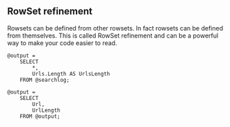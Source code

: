 ## RowSet refinement

Rowsets can be defined from other rowsets. In fact rowsets can be defined from themselves. This is called RowSet refinement and can be a powerful way to make your code easier to read.

```
@output = 
    SELECT
        *,
        Urls.Length AS UrlsLength
    FROM @searchlog;

@output = 
    SELECT 
        Url,
        UrlLength
    FROM @output;
```



